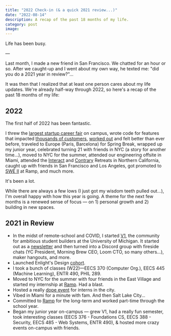 ```yaml
---
title: "2022 Check-in (& a quick 2021 review...)"
date: "2022-08-14"
description: A recap of the past 18 months of my life.
category: post
image:
---
```


Life has been busy.

—

Last month, I made a new friend in San Francisco. We chatted for an hour or so. After we caught-up and I went about my own way, he texted me: "did you do a 2021 year in review?"...

It was then that I realized that at least one person cares about my life updates. We're already half-way through 2022, so here's a recap of the past 18 months of my life:

## 2022

The first half of 2022 has been fantastic.

I threw the [largest startup career fair](https://startupfair.v1michigan.com) on campus, wrote code for features that impacted [thousands of customers](https://ramp.com/blog/ramp-rewind-q4-2021), [worked out](https://www.strava.com/athletes/19364320) and felt better than ever before, traveled to Europe (Paris, Barcelona) for Spring Break, wrapped up my junior year, celebrated turning 21 with friends in NYC (a story for another time...), moved to NYC for the summer, attended our engineering offsite in Miami, attended the [Interact](https://joininteract.com) and [Contrary](https://contrarycap.com) Retreats in Northern California, caught up with friends in San Francisco and Los Angeles, got promoted to [SWE II](https://www.linkedin.com/in/samayshamdasani/) at Ramp, and much more.

It's been a lot.

While there are always a few lows (I just got my wisdom teeth pulled out...), I'm overall happy with how this year is going. A theme for the next few months is a renewed sense of focus — on 1) personal growth and 2) building in new spaces.

## 2021 in Review

- In the midst of remote-school and COVID, I started [V1](https://v1michigan.com), the community for ambitious student builders at the University of Michigan. It started out as a [newsletter](https://v1network.substack.com) and then turned into a Discord group with fireside chats (YC President, Morning Brew CEO, Loom CTO, so many others...), maker hangouts, and more.
- Launched Enlight's Design [cohort](https://enlight.nyc/courses/figma).
- I took a bunch of classes (W22)—EECS 370 (Computer Org.), EECS 445 (Machine Learning), ENTR 490, PHIL 289.
- Moved to NYC for the summer with four friends in the East Village and started my internship at [Ramp](https://shamdasani.org/posts/internship). Had a blast.
- Hosted a really [dope event](https://twitter.com/samaysham/status/1408854818224062471) for interns in the city.
- Vibed in Miami for a minute with fam. And then Salt Lake City...
- Committed to [Ramp](https://ramp.com) for the long-term and worked part-time through the school year.
- Began my junior year on-campus — grew V1, had a really fun semester, took interesting classes (EECS 376 - Foundations CS, EECS 388 - Security, EECS 485 - Web Systems, ENTR 490), & hosted more crazy events on-campus with friends.
